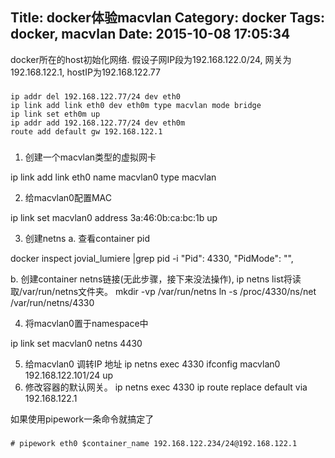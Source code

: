 Title: docker体验macvlan
Category: docker
Tags: docker, macvlan 
Date: 2015-10-08 17:05:34
---


docker所在的host初始化网络. 假设子网IP段为192.168.122.0/24, 网关为192.168.122.1, hostIP为192.168.122.77

###
    ip addr del 192.168.122.77/24 dev eth0
    ip link add link eth0 dev eth0m type macvlan mode bridge
    ip link set eth0m up
    ip addr add 192.168.122.77/24 dev eth0m
    route add default gw 192.168.122.1

###


1. 创建一个macvlan类型的虚拟网卡

ip link add link eth0 name macvlan0 type macvlan

2. 给macvlan0配置MAC

ip link set macvlan0 address 3a:46:0b:ca:bc:1b up

3. 创建netns
  a. 查看container pid 

  docker inspect jovial_lumiere |grep pid -i
        "Pid": 4330,
        "PidMode": "",

   b. 创建container netns链接(无此步骤，接下来没法操作), ip netns list将读取/var/run/netns文件夹。
    mkdir -vp /var/run/netns
	ln -s /proc/4330/ns/net /var/run/netns/4330

4. 将macvlan0置于namespace中

 ip link set macvlan0 netns 4430

5. 给macvlan0 调转IP 地址
	ip netns exec 4330 ifconfig macvlan0 192.168.122.101/24 up
6. 修改容器的默认网关。
    ip netns exec 4330 ip route replace default via 192.168.122.1



如果使用pipework一条命令就搞定了

###
    # pipework eth0 $container_name 192.168.122.234/24@192.168.122.1
###

